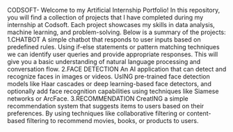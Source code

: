 CODSOFT-
Welcome to my Artificial Internship Portfolio! In this repository, you will find a collection of projects that I have completed during my internship at Codsoft. Each project showcases my skills in data analysis, machine learning, and problem-solving. Below is a summary of the projects:
1.CHATBOT
A simple chatbot that responds to user inputs based on
predefined rules. Using if-else statements or pattern matching
techniques we  can identify user queries and provide appropriate
responses. This will give you a basic understanding of natural
language processing and conversation flow.
2.FACE DETECTION
An AI application that can detect and recognize faces in
images or videos. UsING pre-trained face detection models like Haar
cascades or deep learning-based face detectors, and optionally
add face recognition capabilities using techniques like Siamese
networks or ArcFace.
3.RECOMMENDATION
CreatING a simple recommendation system that suggests items to
users based on their preferences. By using techniques like
collaborative filtering or content-based filtering to recommend
movies, books, or products to users.
